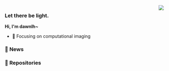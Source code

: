 <img align="right" src="https://github-readme-stats.vercel.app/api?username=dawnlh&show_icons=true&icon_color=CE1D2D&text_color=718096&bg_color=ffffff&hide_title=true" />


### Let there be light.
**Hi, I'm dawnlh~**

- 🔭 Focusing on computational imaging


### 💬  **News**



### 📖 **Repositories**

